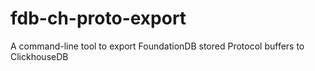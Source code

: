 # fdb-ch-proto-export
A command-line tool to export FoundationDB stored Protocol buffers to ClickhouseDB
